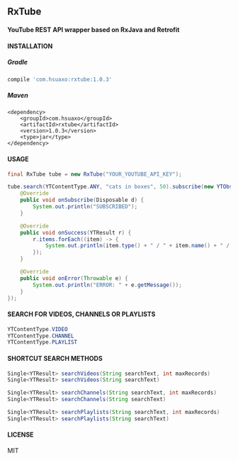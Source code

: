 ## RxTube

#### YouTube REST API wrapper based on RxJava and Retrofit

#### INSTALLATION

##### Gradle

```gradle
compile 'com.hsuaxo:rxtube:1.0.3'
```
##### Maven

```maven
<dependency>
    <groupId>com.hsuaxo</groupId>
    <artifactId>rxtube</artifactId>
    <version>1.0.3</version>
    <type>jar</type>
</dependency>
```
#### USAGE

```java
final RxTube tube = new RxTube("YOUR_YOUTUBE_API_KEY");
```

```java
tube.search(YTContentType.ANY, "cats in boxes", 50).subscribe(new YTObserver() {
    @Override
    public void onSubscribe(Disposable d) {
        System.out.println("SUBSCRIBED");
    }

    @Override
    public void onSuccess(YTResult r) {
        r.items.forEach((item) -> {
            System.out.println(item.type() + " / " + item.name() + " / " + item.url());
        });
    }

    @Override
    public void onError(Throwable e) {
        System.out.println("ERROR: " + e.getMessage());
    }
});
```

#### SEARCH FOR VIDEOS, CHANNELS OR PLAYLISTS

```java
YTContentType.VIDEO
YTContentType.CHANNEL
YTContentType.PLAYLIST
```

#### SHORTCUT SEARCH METHODS

```java
Single<YTResult> searchVideos(String searchText, int maxRecords)
Single<YTResult> searchVideos(String searchText)

Single<YTResult> searchChannels(String searchText, int maxRecords)
Single<YTResult> searchChannels(String searchText)

Single<YTResult> searchPlaylists(String searchText, int maxRecords)
Single<YTResult> searchPlaylists(String searchText)
```

#### LICENSE
MIT
